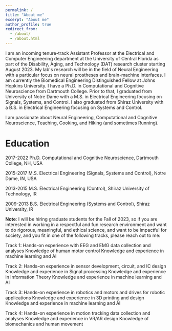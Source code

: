 ```yaml
---
permalink: /
title: "About me"
excerpt: "About me"
author_profile: true
redirect_from: 
  - /about/
  - /about.html
---
```


I am an incoming tenure-track Assistant Professor at the Electrical and Computer Engineering department at the University of Central Florida as part of the Disability, Aging, and Technology (DAT) research cluster starting August 2023. My lab's research will be in the field of Neural Engineering with a particular focus on neural prostheses and brain-machine interfaces.
I am currently the Biomedical Engineering Distinguished Fellow at Johns Hopkins University. I have a Ph.D. in Computational and Cognitive Neuroscience from Dartmouth College. Prior to that, I graduated from University of Notre Dame with a M.S. in Electrical Engineering focusing on Signals, Systems, and Control. I also graduated from Shiraz University with a B.S. in Electrical Engineering focusing on Systems and Control.  

I am passionate about Neural Engineering, Computational and Cognitive Neuroscience, Teaching, Cooking, and Hiking (and sometimes Running).  

Education
======
2017-2022   Ph.D. Computational and Cognitive Neuroscience, Dartmouth College, NH, USA

2015-2017   M.S. Electrical Engineering (Signals, Systems and Control), Notre Dame, IN, USA

2013-2015   M.S. Electrical Engineering (Control), Shiraz University of Technology, IR

2009-2013   B.S. Electrical Engineering (Systems and Control), Shiraz University, IR





**Note**: I will be hiring graduate students for the Fall of 2023, so if you are interested in working in a respectful and fun research environment and want to do rigorous, meaningful, and ethical science, and want to be impactful for society, and you fit in one of the following tracks, please reach out to me:

Track 1:
Hands-on experience with EEG and EMG data collection and analyses
Knowledge of human motor control
Knowledge and experience in machine learning and AI

Track 2:
Hands-on experience in sensor development, circuit, and IC design
Knowledge and experience in Signal processing
Knowledge and experience in Information Theory
Knowledge and experience in machine learning and AI

Track 3:
Hands-on experience in robotics and motors and drives for robotic applications
Knowledge and experience in 3D printing and design
Knowledge and experience in machine learning and AI

Track 4: 
Hands-on experience in motion tracking data collection and analyses
Knowledge and experience in VR/AR design
Knowledge of biomechanics and human movement






